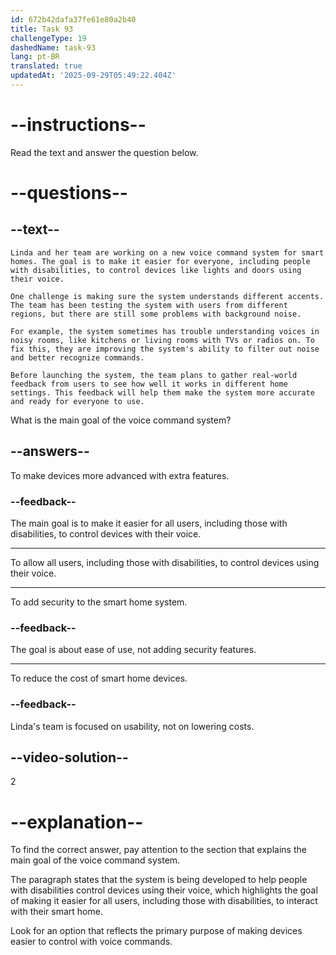 ```yaml
---
id: 672b42dafa37fe61e80a2b40
title: Task 93
challengeType: 19
dashedName: task-93
lang: pt-BR
translated: true
updatedAt: '2025-09-29T05:49:22.404Z'
---
```


<!-- READING -->

# --instructions--

Read the text and answer the question below.

# --questions--

## --text--

`Linda and her team are working on a new voice command system for smart homes. The goal is to make it easier for everyone, including people with disabilities, to control devices like lights and doors using their voice.`

`One challenge is making sure the system understands different accents. The team has been testing the system with users from different regions, but there are still some problems with background noise. `

`For example, the system sometimes has trouble understanding voices in noisy rooms, like kitchens or living rooms with TVs or radios on. To fix this, they are improving the system's ability to filter out noise and better recognize commands.`

`Before launching the system, the team plans to gather real-world feedback from users to see how well it works in different home settings. This feedback will help them make the system more accurate and ready for everyone to use.`

What is the main goal of the voice command system?

## --answers--

To make devices more advanced with extra features.

### --feedback--

The main goal is to make it easier for all users, including those with disabilities, to control devices with their voice.

---

To allow all users, including those with disabilities, to control devices using their voice.

---

To add security to the smart home system.

### --feedback--

The goal is about ease of use, not adding security features.

---

To reduce the cost of smart home devices.

### --feedback--

Linda's team is focused on usability, not on lowering costs.

## --video-solution--

2

# --explanation--

To find the correct answer, pay attention to the section that explains the main goal of the voice command system.

The paragraph states that the system is being developed to help people with disabilities control devices using their voice, which highlights the goal of making it easier for all users, including those with disabilities, to interact with their smart home.

Look for an option that reflects the primary purpose of making devices easier to control with voice commands.
